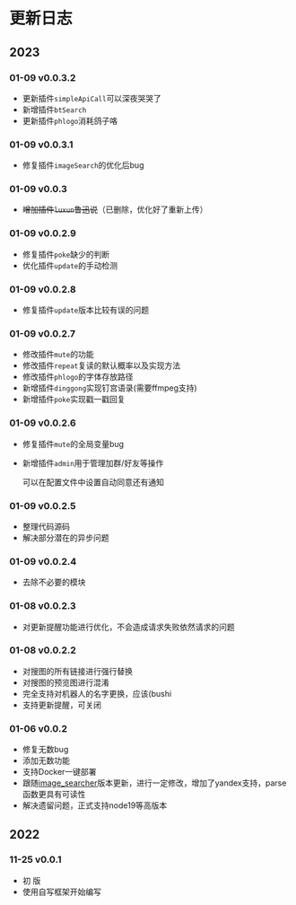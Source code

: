 # 更新日志

## 2023

### 01-09 v0.0.3.2
- 更新插件`simpleApiCall`可以深夜哭哭了
- 新增插件`btSearch`
- 更新插件`phlogo`消耗鸽子咯

### 01-09 v0.0.3.1
- 修复插件`imageSearch`的优化后bug

### 01-09 v0.0.3
- ~~增加插件`luxun`鲁迅说~~（已删除，优化好了重新上传）

### 01-09 v0.0.2.9
- 修复插件`poke`缺少的判断
- 优化插件`update`的手动检测

### 01-09 v0.0.2.8
- 修复插件`update`版本比较有误的问题

### 01-09 v0.0.2.7
- 修改插件`mute`的功能
- 修改插件`repeat`复读的默认概率以及实现方法
- 修改插件`phlogo`的字体存放路径
- 新增插件`dinggong`实现钉宫语录(需要ffmpeg支持)
- 新增插件`poke`实现戳一戳回复

### 01-09 v0.0.2.6
- 修复插件`mute`的全局变量bug
- 新增插件`admin`用于管理加群/好友等操作

  可以在配置文件中设置自动同意还有通知

### 01-09 v0.0.2.5
- 整理代码源码
- 解决部分潜在的异步问题

### 01-09 v0.0.2.4
- 去除不必要的模块

### 01-08 v0.0.2.3
- 对更新提醒功能进行优化，不会造成请求失败依然请求的问题

### 01-08 v0.0.2.2
- 对搜图的所有链接进行强行替换
- 对搜图的预览图进行混淆
- 完全支持对机器人的名字更换，应该(bushi
- 支持更新提醒，可关闭

### 01-06 v0.0.2
- 修复无数bug
- 添加无数功能
- 支持Docker一键部署
- 跟随[image_searcher](https://github.com/huankong233/ImageSearcher)版本更新，进行一定修改，增加了yandex支持，parse函数更具有可读性
- 解决遗留问题，正式支持node19等高版本

## 2022

### 11-25 v0.0.1
- 初 版
- 使用自写框架开始编写